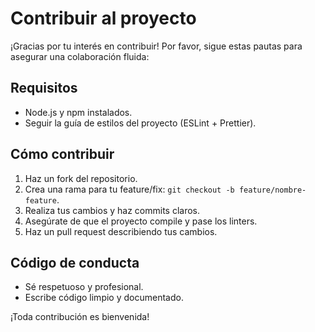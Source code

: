 # Contribuir al proyecto

¡Gracias por tu interés en contribuir! Por favor, sigue estas pautas para asegurar una colaboración fluida:

## Requisitos
- Node.js y npm instalados.
- Seguir la guía de estilos del proyecto (ESLint + Prettier).

## Cómo contribuir
1. Haz un fork del repositorio.
2. Crea una rama para tu feature/fix: `git checkout -b feature/nombre-feature`.
3. Realiza tus cambios y haz commits claros.
4. Asegúrate de que el proyecto compile y pase los linters.
5. Haz un pull request describiendo tus cambios.

## Código de conducta
- Sé respetuoso y profesional.
- Escribe código limpio y documentado.

¡Toda contribución es bienvenida!
